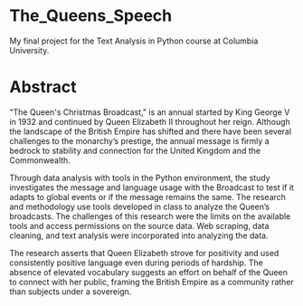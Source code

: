 # The_Queens_Speech
My final project for the Text Analysis in Python course at Columbia University. 
# Abstract

"The Queen's Christmas Broadcast," is an annual started by King George V in 1932 and continued by Queen Elizabeth II throughout her reign. Although the landscape of the British Empire has shifted and there have been several challenges to the monarchy’s prestige, the annual message is firmly a bedrock to stability and connection for the United Kingdom and the Commonwealth. 

Through data analysis with tools in the Python environment, the study investigates the message and language usage with the Broadcast to test if it adapts to global events or if the message remains the same. The research and methodology use tools developed in class to analyze the Queen’s broadcasts. The challenges of this research were the limits on the available tools and access permissions on the source data. Web scraping, data cleaning, and text analysis were incorporated into analyzing the data. 

The research asserts that Queen Elizabeth strove for positivity and used consistently positive language even during periods of hardship. The absence of elevated vocabulary suggests an effort on behalf of the Queen to connect with her public, framing the British Empire as a community rather than subjects under a sovereign. 
